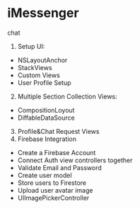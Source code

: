 # iMessenger
chat

1. Setup UI:
- NSLayoutAnchor
- StackViews
- Custom Views
- User Profile Setup

2. Multiple Section Collection Views:
- CompositionLoyout
- DiffableDataSource

3. Profile&Chat Request Views
4. Firebase Integration
- Create a Firebase Account
- Connect Auth view controllers together
- Validate Email and Password
- Create user model
- Store users to Firestore
- Upload user avatar image
- UIImagePickerController
